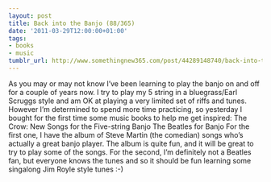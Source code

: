 ```yaml
---
layout: post
title: Back into the Banjo (88/365)
date: '2011-03-29T12:00:00+01:00'
tags:
- books
- music
tumblr_url: http://www.somethingnew365.com/post/44289148740/back-into-the-banjo-88365
---
```

As you may or may not know I’ve been learning to play the banjo on and off for a couple of years now. I try to play my 5 string in a bluegrass/Earl Scruggs style and am OK at playing a very limited set of riffs and tunes.
However I’m determined to spend more time practicing, so yesterday I bought for the first time some music books to help me get inspired:
The Crow: New Songs for the Five-string Banjo
The Beatles for Banjo
For the first one, I have the album of Steve Martin (the comedian) songs who’s actually a great banjo player. The album is quite fun, and it will be great to try to play some of the songs. For the second, I’m definitely not a Beatles fan, but everyone knows the tunes and so it should be fun learning some singalong Jim Royle style tunes :-)

